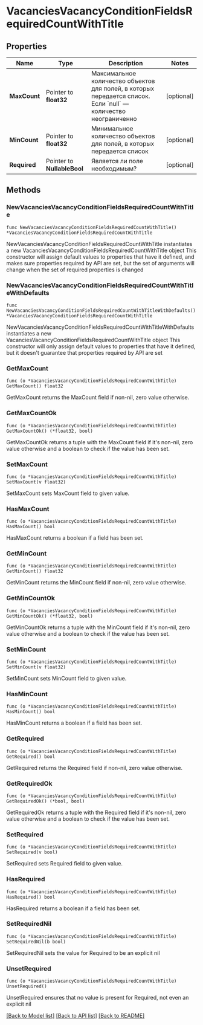 # VacanciesVacancyConditionFieldsRequiredCountWithTitle

## Properties

Name | Type | Description | Notes
------------ | ------------- | ------------- | -------------
**MaxCount** | Pointer to **float32** | Максимальное количество объектов для полей, в которых передается список. Если &#x60;null&#x60; — количество неограниченно | [optional] 
**MinCount** | Pointer to **float32** | Минимальное количество объектов для полей, в которых передается список | [optional] 
**Required** | Pointer to **NullableBool** | Является ли поле необходимым? | [optional] 

## Methods

### NewVacanciesVacancyConditionFieldsRequiredCountWithTitle

`func NewVacanciesVacancyConditionFieldsRequiredCountWithTitle() *VacanciesVacancyConditionFieldsRequiredCountWithTitle`

NewVacanciesVacancyConditionFieldsRequiredCountWithTitle instantiates a new VacanciesVacancyConditionFieldsRequiredCountWithTitle object
This constructor will assign default values to properties that have it defined,
and makes sure properties required by API are set, but the set of arguments
will change when the set of required properties is changed

### NewVacanciesVacancyConditionFieldsRequiredCountWithTitleWithDefaults

`func NewVacanciesVacancyConditionFieldsRequiredCountWithTitleWithDefaults() *VacanciesVacancyConditionFieldsRequiredCountWithTitle`

NewVacanciesVacancyConditionFieldsRequiredCountWithTitleWithDefaults instantiates a new VacanciesVacancyConditionFieldsRequiredCountWithTitle object
This constructor will only assign default values to properties that have it defined,
but it doesn't guarantee that properties required by API are set

### GetMaxCount

`func (o *VacanciesVacancyConditionFieldsRequiredCountWithTitle) GetMaxCount() float32`

GetMaxCount returns the MaxCount field if non-nil, zero value otherwise.

### GetMaxCountOk

`func (o *VacanciesVacancyConditionFieldsRequiredCountWithTitle) GetMaxCountOk() (*float32, bool)`

GetMaxCountOk returns a tuple with the MaxCount field if it's non-nil, zero value otherwise
and a boolean to check if the value has been set.

### SetMaxCount

`func (o *VacanciesVacancyConditionFieldsRequiredCountWithTitle) SetMaxCount(v float32)`

SetMaxCount sets MaxCount field to given value.

### HasMaxCount

`func (o *VacanciesVacancyConditionFieldsRequiredCountWithTitle) HasMaxCount() bool`

HasMaxCount returns a boolean if a field has been set.

### GetMinCount

`func (o *VacanciesVacancyConditionFieldsRequiredCountWithTitle) GetMinCount() float32`

GetMinCount returns the MinCount field if non-nil, zero value otherwise.

### GetMinCountOk

`func (o *VacanciesVacancyConditionFieldsRequiredCountWithTitle) GetMinCountOk() (*float32, bool)`

GetMinCountOk returns a tuple with the MinCount field if it's non-nil, zero value otherwise
and a boolean to check if the value has been set.

### SetMinCount

`func (o *VacanciesVacancyConditionFieldsRequiredCountWithTitle) SetMinCount(v float32)`

SetMinCount sets MinCount field to given value.

### HasMinCount

`func (o *VacanciesVacancyConditionFieldsRequiredCountWithTitle) HasMinCount() bool`

HasMinCount returns a boolean if a field has been set.

### GetRequired

`func (o *VacanciesVacancyConditionFieldsRequiredCountWithTitle) GetRequired() bool`

GetRequired returns the Required field if non-nil, zero value otherwise.

### GetRequiredOk

`func (o *VacanciesVacancyConditionFieldsRequiredCountWithTitle) GetRequiredOk() (*bool, bool)`

GetRequiredOk returns a tuple with the Required field if it's non-nil, zero value otherwise
and a boolean to check if the value has been set.

### SetRequired

`func (o *VacanciesVacancyConditionFieldsRequiredCountWithTitle) SetRequired(v bool)`

SetRequired sets Required field to given value.

### HasRequired

`func (o *VacanciesVacancyConditionFieldsRequiredCountWithTitle) HasRequired() bool`

HasRequired returns a boolean if a field has been set.

### SetRequiredNil

`func (o *VacanciesVacancyConditionFieldsRequiredCountWithTitle) SetRequiredNil(b bool)`

 SetRequiredNil sets the value for Required to be an explicit nil

### UnsetRequired
`func (o *VacanciesVacancyConditionFieldsRequiredCountWithTitle) UnsetRequired()`

UnsetRequired ensures that no value is present for Required, not even an explicit nil

[[Back to Model list]](../README.md#documentation-for-models) [[Back to API list]](../README.md#documentation-for-api-endpoints) [[Back to README]](../README.md)


